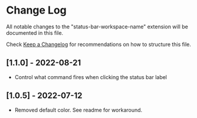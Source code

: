 # Change Log

All notable changes to the "status-bar-workspace-name" extension will be documented in this file.

Check [Keep a Changelog](http://keepachangelog.com/) for recommendations on how to structure this file.

## [1.1.0] - 2022-08-21

- Control what command fires when clicking the status bar label

## [1.0.5] - 2022-07-12

- Removed default color. See readme for workaround.
